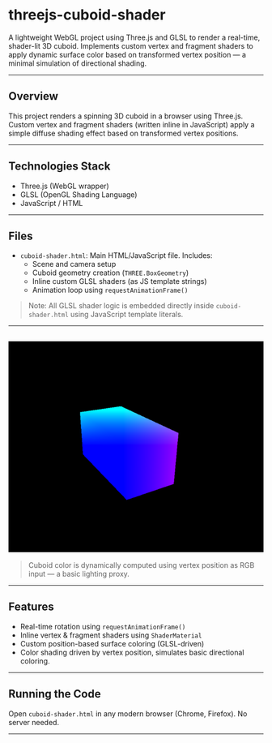 # threejs-cuboid-shader

A lightweight WebGL project using Three.js and GLSL to render a real-time, shader-lit 3D cuboid. Implements custom vertex and fragment shaders to apply dynamic surface color based on transformed vertex position — a minimal simulation of directional shading.

---

## Overview

This project renders a spinning 3D cuboid in a browser using Three.js. Custom vertex and fragment shaders (written inline in JavaScript) apply a simple diffuse shading effect based on transformed vertex positions.

---

## Technologies Stack

- Three.js (WebGL wrapper)
- GLSL (OpenGL Shading Language)
- JavaScript / HTML

---

## Files

- `cuboid-shader.html`: Main HTML/JavaScript file. Includes:
  - Scene and camera setup
  - Cuboid geometry creation (`THREE.BoxGeometry`)
  - Inline custom GLSL shaders (as JS template strings)
  - Animation loop using `requestAnimationFrame()`

> Note: All GLSL shader logic is embedded directly inside `cuboid-shader.html` using JavaScript template literals.

---

##

![Screenshot](cuboid.png)

> Cuboid color is dynamically computed using vertex position as RGB input — a basic lighting proxy.

---

## Features

- Real-time rotation using `requestAnimationFrame()`
- Inline vertex & fragment shaders using `ShaderMaterial`
- Custom position-based surface coloring (GLSL-driven)
- Color shading driven by vertex position, simulates basic directional coloring.

---

## Running the Code

Open `cuboid-shader.html` in any modern browser (Chrome, Firefox). No server needed.

---
